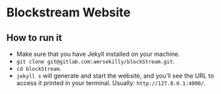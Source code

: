 # Blockstream Website

## How to run it

- Make sure that you have Jekyll installed on your machine.
- `git clone git@gitlab.com:amrsekilly/blockStream.git`.
- `cd blockStream`.
- `jekyll s` will generate and start the website, and you'll see the URL to access it printed in your terminal. Usually: `http://127.0.0.1:4000/`.
